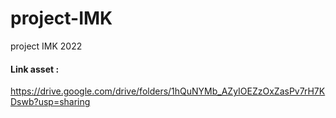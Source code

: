 # project-IMK
project IMK 2022

#### Link asset :
https://drive.google.com/drive/folders/1hQuNYMb_AZyIOEZzOxZasPv7rH7KDswb?usp=sharing
